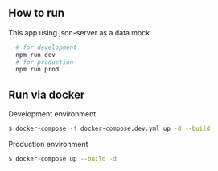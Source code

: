 ## How to run

This app using json-server as a data mock

```bash
  # for development
  npm run dev
  # for production
  npm run prod
```

## Run via docker

Development environment

```bash
$ docker-compose -f docker-compose.dev.yml up -d --build
```

Production environment

```bash
$ docker-compose up --build -d
```